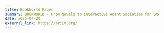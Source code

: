 ```yaml
---
title: BookWorld Paper
summary: BOOKWORLD - From Novels to Interactive Agent Societies for Story Creation
date: 2025-04-20
external_link: https://arxiv.org/
---
```

